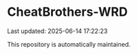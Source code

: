 # CheatBrothers-WRD

Last updated: 2025-06-14 17:22:23

This repository is automatically maintained.

